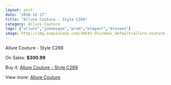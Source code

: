 ```yaml
---
layout: post
date: '2016-12-17'
title: "Allure Couture - Style C269"
category: Allure Couture
tags: ["allure","junoesque","prom","elegant","dresses"]
image: http://img.sequinious.com/30543-thickbox_default/allure-couture-style-c269.jpg
---
```

Allure Couture - Style C269

On Sales: **$300.99**
<a href="https://www.sequinious.com/allure-couture/517-allure-couture-style-c269.html"><amp-img layout="responsive" width="600" height="600" src="//img.sequinious.com/30543-thickbox_default/allure-couture-style-c269.jpg" alt="Allure Couture - Style C269 0" /></a>
<a href="https://www.sequinious.com/allure-couture/517-allure-couture-style-c269.html"><amp-img layout="responsive" width="600" height="600" src="//img.sequinious.com/30547-thickbox_default/allure-couture-style-c269.jpg" alt="Allure Couture - Style C269 1" /></a>
<a href="https://www.sequinious.com/allure-couture/517-allure-couture-style-c269.html"><amp-img layout="responsive" width="600" height="600" src="//img.sequinious.com/30546-thickbox_default/allure-couture-style-c269.jpg" alt="Allure Couture - Style C269 2" /></a>
<a href="https://www.sequinious.com/allure-couture/517-allure-couture-style-c269.html"><amp-img layout="responsive" width="600" height="600" src="//img.sequinious.com/30545-thickbox_default/allure-couture-style-c269.jpg" alt="Allure Couture - Style C269 3" /></a>
<a href="https://www.sequinious.com/allure-couture/517-allure-couture-style-c269.html"><amp-img layout="responsive" width="600" height="600" src="//img.sequinious.com/30544-thickbox_default/allure-couture-style-c269.jpg" alt="Allure Couture - Style C269 4" /></a>

Buy it: [Allure Couture - Style C269](https://www.sequinious.com/allure-couture/517-allure-couture-style-c269.html "Allure Couture - Style C269")

View more: [Allure Couture](https://www.sequinious.com/15-allure-couture "Allure Couture")